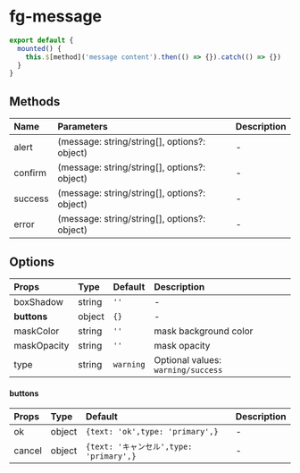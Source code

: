 # fg-message

```javascript
export default {
  mounted() {
    this.$[method]('message content').then(() => {}).catch(() => {})
  }
}
```

## Methods

|Name|Parameters|Description|
|:--|:--|:--|
|alert|(message: string/string[], options?: object)|-|
|confirm|(message: string/string[], options?: object)|-|
|success|(message: string/string[], options?: object)|-|
|error|(message: string/string[], options?: object)|-|
## Options

|Props|Type|Default|Description|
|:--|:--|:--|:--|
|boxShadow|string|`''`|-|
|**buttons**|object|`{}`|-|
|maskColor|string|`''`|mask background color|
|maskOpacity|string|`''`|mask opacity|
|type|string|`warning`|Optional values: `warning/success`|

#### buttons

|Props|Type|Default|Description|
|:--|:--|:--|:--|
|ok|object|`{text: 'ok',type: 'primary',}`|-|
|cancel|object|`{text: 'キャンセル',type: 'primary',}`|-|
